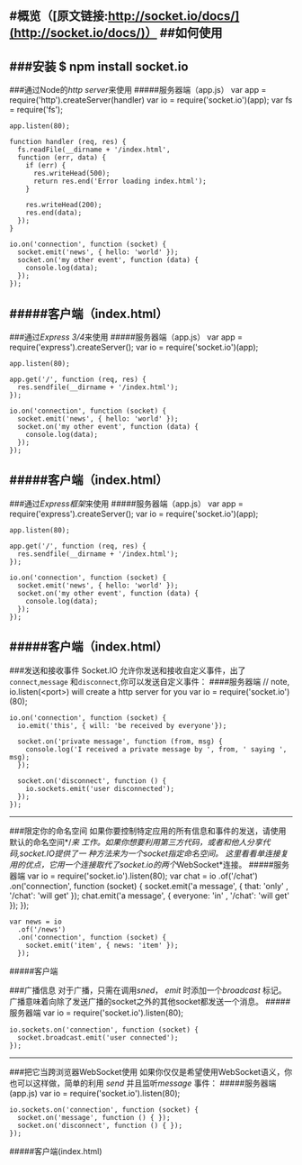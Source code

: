 #概览（[原文链接:http://socket.io/docs/](http://socket.io/docs/)）
##如何使用
---
###安装
    $ npm install socket.io
---
###通过Node的*http server*来使用
#####服务器端（app.js）
    var app = require('http').createServer(handler)
    var io = require('socket.io')(app);
    var fs = require('fs');

    app.listen(80);

    function handler (req, res) {
      fs.readFile(__dirname + '/index.html',
      function (err, data) {
        if (err) {
          res.writeHead(500);
          return res.end('Error loading index.html');
        }

        res.writeHead(200);
        res.end(data);
      });
    }

    io.on('connection', function (socket) {
      socket.emit('news', { hello: 'world' });
      socket.on('my other event', function (data) {
        console.log(data);
      });
    });
#####客户端（index.html）
    <script src="/socket.io/socket.io.js"></script>
    <script>
      var socket = io('http://localhost');
      socket.on('news', function (data) {
        console.log(data);
        socket.emit('my other event', { my: 'data' });
      });
    </script>
---
###通过*Express 3/4*来使用
#####服务器端（app.js）
    var app = require('express').createServer();
    var io = require('socket.io')(app);

    app.listen(80);

    app.get('/', function (req, res) {
      res.sendfile(__dirname + '/index.html');
    });

    io.on('connection', function (socket) {
      socket.emit('news', { hello: 'world' });
      socket.on('my other event', function (data) {
        console.log(data);
      });
    });
#####客户端（index.html）
    <script src="/socket.io/socket.io.js"></script>
    <script>
      var socket = io.connect('http://localhost');
      socket.on('news', function (data) {
        console.log(data);
        socket.emit('my other event', { my: 'data' });
      });
    </script>
---
###通过*Express框架*来使用
#####服务器端（app.js）
    var app = require('express').createServer();
    var io = require('socket.io')(app);

    app.listen(80);

    app.get('/', function (req, res) {
      res.sendfile(__dirname + '/index.html');
    });

    io.on('connection', function (socket) {
      socket.emit('news', { hello: 'world' });
      socket.on('my other event', function (data) {
        console.log(data);
      });
    });
#####客户端（index.html）
    <script src="/socket.io/socket.io.js"></script>
    <script>
      var socket = io.connect('http://localhost');
      socket.on('news', function (data) {
        console.log(data);
        socket.emit('my other event', { my: 'data' });
      });
    </script>
---
###发送和接收事件
Socket.IO 允许你发送和接收自定义事件，出了`connect`,`message`
和`disconnect`,你可以发送自定义事件：
####服务器端
    // note, io.listen(&lt;port&gt;) will create a http server for you
    var io = require('socket.io')(80);

    io.on('connection', function (socket) {
      io.emit('this', { will: 'be received by everyone'});

      socket.on('private message', function (from, msg) {
        console.log('I received a private message by ', from, ' saying ', msg);
      });

      socket.on('disconnect', function () {
        io.sockets.emit('user disconnected');
      });
    });
---
###限定你的命名空间
如果你要控制特定应用的所有信息和事件的发送，请使用默认的命名空间*/*来
工作。如果你想要利用第三方代码，或者和他人分享代码,socket.IO提供了一
种方法来为一个socket指定命名空间。
这里看看单连接复用的优点，它用一个连接取代了socket.io的两个*WebSocket*连接。
#####服务器端
    var io = require('socket.io').listen(80);
    var chat = io
      .of('/chat')
      .on('connection', function (socket) {
        socket.emit('a message', {
            that: 'only'
          , '/chat': 'will get'
        });
        chat.emit('a message', {
            everyone: 'in'
          , '/chat': 'will get'
        });
      });

    var news = io
      .of('/news')
      .on('connection', function (socket) {
        socket.emit('item', { news: 'item' });
      });
#####客户端
    <script>
      var chat = io.connect('http://localhost/chat')
        , news = io.connect('http://localhost/news');

      chat.on('connect', function () {
        chat.emit('hi!');
      });

      news.on('news', function () {
        news.emit('woot');
      });
    </script>

---
###发送不稳定的消息
有时可以删除某些消息。假设您有一个应用程序,展示了关键字
*bieber* 的实时tweets。
如果某个客户端没有准备好就收信息（由于网速慢或其他问题，
或者因为他通过长轮询连接并且正好在请求响应周期的中间），
如果他不接收所有与bieber有关的tweets
在这种情况下,您可能想要发送这些消息是动荡的消息。
#####服务器端
    var io = require('socket.io').listen(80);

    io.sockets.on('connection', function (socket) {
      var tweets = setInterval(function () {
        getBieberTweet(function (tweet) {
          socket.volatile.emit('bieber tweet', tweet);
        });
      }, 100);

      socket.on('disconnect', function () {
        clearInterval(tweets);
      });
    });
---
###发送和接收数据([acknowledgements(ACKs)](http://baike.baidu.com/view/204040.htm?fr=aladdin))
有时候，当客户端确认消息接收后你可能想要调用一个回调函数。
为此，只需为*.send* , *.emit* 传递一个函数作为最后一个参数即可。
更重要的是，当你使用*.emit* 时，如果你已经确认ACK，就意味着你也可
以一起传递数据。
#####服务器端
    var io = require('socket.io').listen(80);

    io.sockets.on('connection', function (socket) {
      socket.on('ferret', function (name, fn) {
        fn('woot');
      });
    });
#####客户端
    <script>
      var socket = io(); // TIP: io() with no args does auto-discovery
      socket.on('connect', function () { // TIP: you can avoid listening on `connect` and listen on events directly too!
        socket.emit('ferret', 'tobi', function (data) {
          console.log(data); // data will be 'woot'
        });
      });
    </script>
---
###广播信息
对于广播，只需在调用*sned*， *emit* 时添加一个*broadcast* 标记。
广播意味着向除了发送广播的socket之外的其他socket都发送一个消息。
#####服务器端
    var io = require('socket.io').listen(80);

    io.sockets.on('connection', function (socket) {
      socket.broadcast.emit('user connected');
    });
---
###把它当跨浏览器WebSocket使用
如果你仅仅是希望使用WebSocket语义，你也可以这样做，简单的利用
*send* 并且监听*message* 事件：
#####服务器端(app.js)
    var io = require('socket.io').listen(80);

    io.sockets.on('connection', function (socket) {
      socket.on('message', function () { });
      socket.on('disconnect', function () { });
    });
#####客户端(index.html)
    <script>
      var socket = io('http://localhost/');
      socket.on('connect', function () {
        socket.send('hi');

        socket.on('message', function (msg) {
          // my msg
        });
      });
    </script>
如果你不关心重新连接逻辑等，可以看看[Engine.IO]()，这是
Socket.IO使用的WebSocket语义传输层。

